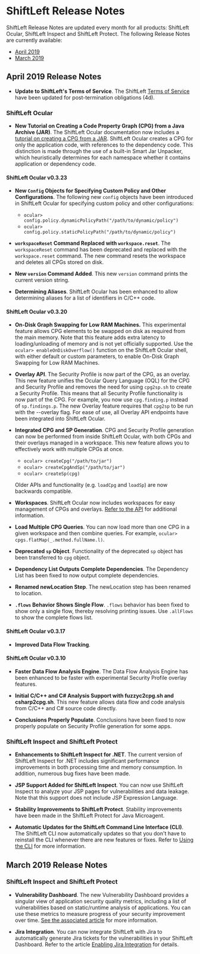 # ShiftLeft Release Notes

ShiftLeft Release Notes are updated every month for all products: ShiftLeft Ocular, ShiftLeft Inspect and ShiftLeft Protect. The following Release Notes are currently available:

* [April 2019](#april-2019-release-notes)
* [March 2019](#march-2019-release-notes)


## April 2019 Release Notes

* **Update to ShiftLeft's Terms of Service**. The ShiftLeft [Terms of Service](https://www.shiftleft.io/terms/) have been updated for post-termination obligations (4d). 

### ShiftLeft Ocular

* **New Tutorial on Creating a Code Property Graph (CPG) from a Java Archive (JAR)**. The ShiftLeft Ocular documentation now includes a [tutorial on creating a CPG from a JAR](../using-ocular/tutorials/cpgcreate.md). ShiftLeft Ocular creates a CPG for only the application code, with references to the dependency code. This distinction is made through the use of a built-in Smart Jar Unpacker, which heuristically determines for each namespace whether it contains application or dependency code.

#### ShiftLeft Ocular v0.3.23

* **New `Config` Objects for Specifying Custom Policy and Other Configurations**. The following new `config` objects have been introduced in ShiftLeft Ocular for specifying custom policy and other configurations:
  * `ocular> config.policy.dynamicPolicyPath("/path/to/dynamic/policy")`
  * `ocular> config.policy.staticPolicyPath("/path/to/dynamic/policy")`

* **`workspaceReset` Command Replaced with `workspace.reset`**. The `workspaceReset` command has been deprecated and replaced with the `workspace.reset` command. The new command resets the workspace and deletes all CPGs stored on disk.

* **New `version` Command Added**. This new `version` command prints the current version string.

* **Determining Aliases**. ShiftLeft Ocular has been enhanced to allow determining aliases for a list of identifiers in C/C++ code.

#### ShiftLeft Ocular v0.3.20

* **On-Disk Graph Swapping for Low RAM Machines.** This experimental feature allows CPG elements to be swapped on disk as required from the main memory. Note that this feature adds extra latency to loading/unloading of memory and is not yet officially supported. Use the `ocular> enableOnDiskOverflow()` function on the ShiftLeft Ocular shell, with either default or custom parameters, to enable On-Disk Graph Swapping for Low RAM Machines.

* **Overlay API**. The Security Profile is now part of the CPG, as an overlay. This new feature unifies the Ocular Query Language (OQL) for the CPG and Security Profile and removes the need for using `cpg2sp.sh` to create a Security Profile. This means that all Security Profile functionality is now part of the CPG. For example, you now use `cpg.finding.p` instead of `sp.findings.p`. The new Overlay feature requires that `cpg2sp` to be run with the --overlay flag. For ease of use, all Overlay API endpoints have been integrated into ShiftLeft Ocular.

* **Integrated CPG and SP Generation**. CPG and Security Profile generation can now be performed from inside ShiftLeft Ocular, with both CPGs and their overlays managed in a workspace. This new feature allows you to effectively work with multiple CPGs at once.
  * `ocular> createCpg("/path/to/jar")`
  * `ocular> createCpgAndSp("/path/to/jar")`
  * `ocular> createSp(cpg)`

  Older APIs and functionality (e.g. `loadCpg` and `loadSp`) are now backwards compatible.

* **Workspaces**. ShiftLeft Ocular now includes workspaces for easy management of CPGs and overlays. [Refer to the API](https://ocular.shiftleft.io/api/io/shiftleft/repl/Console.html) for additional information.

* **Load Multiple CPG Queries**. You can now load more than one CPG in a given workspace and then combine queries. For example, `ocular> cpgs.flatMap(_.method.fullName.l)`.

* **Deprecated `sp` Object**. Functionality of the deprecated `sp` object has been transferred to `cpg` object.

* **Dependency List Outputs Complete Dependencies**. The Dependency List has been fixed to now output complete dependencies.

* **Renamed newLocation Step**. The newLocation step has been renamed to location.

* **`.flows` Behavior Shows Single Flow**. `.flows` behavior has been fixed to show only a single flow, thereby resolving printing issues. Use `.allFlows` to show the complete flows list.

#### ShiftLeft Ocular v0.3.17

* **Improved Data Flow Tracking**. 

#### ShiftLeft Ocular v0.3.10

* **Faster Data Flow Analysis Engine**. The Data Flow Analysis Engine has been enhanced to be faster with experimental Security Profile overlay features.

* **Initial C/C++ and C# Analysis Support with fuzzyc2cpg.sh and csharp2cpg.sh**. This new feature allows data flow and code analysis from C/C++ and C# source code directly.

* **Conclusions Properly Populate**. Conclusions have been fixed to now properly populate on Security Profile generation for some apps.

### ShiftLeft Inspect and ShiftLeft Protect

* **Enhancements to ShiftLeft Inspect for .NET**. The current version of ShiftLeft Inspect for .NET includes significant performance improvements in both processing time and memory consumption. In addition, numerous bug fixes have been made.

* **JSP Support Added for ShiftLeft Inspect**. You can now use ShiftLeft Inspect to analyze your JSP pages for vulnerabilities and data leakage. Note that this support does not include JSP Expression Language.

* **Stability Improvements to ShiftLeft Protect**. Stability improvements have been made in the ShiftLeft Protect for Java Microagent.

* **Automatic Updates for the ShiftLeft Command Line Interface (CLI)**. The ShiftLeft CLI now automatically updates so that you don't have to reinstall the CLI whenever there are new features or fixes. Refer to [Using the CLI](./using-inspect-protect/using-cli/using-cli.md) for more information.


## March 2019 Release Notes

### ShiftLeft Inspect and ShiftLeft Protect

* **Vulnerability Dashboard**. The new Vulnerability Dashboard provides a singular view of application security quality metrics, including a list of vulnerabilities based on static/runtime analysis of applications. You can use these metrics to measure progress of your security improvement over time. [See the associated article](../using-inspect-protect/using-workflow/vulnerability-dashboard.md) for more information.

* **Jira Integration**. You can now integrate ShiftLeft with Jira to automatically generate Jira tickets for the vulnerabilities in your ShiftLeft Dashboard. Refer to the article [Enabling Jira Integration](../using-inspect-protect/using-workflow/jira-integration.md) for details.
